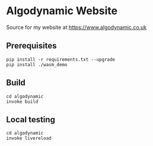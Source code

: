 # Algodynamic Website

Source for my website at https://www.algodynamic.co.uk

## Prerequisites

```
pip install -r requirements.txt --upgrade
pip install ./wasm_demo
```

## Build

```
cd algodynamic
invoke build
```

## Local testing

```
cd algodynamic
invoke livereload

```

